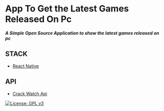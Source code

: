 # App To Get the Latest Games Released On Pc
***A Simple Open Source Application to show the latest games released on pc***	


## STACK
* [React Native](https://reactnative.dev/docs/getting-started)

## API
* [Crack Watch Api](https://crackwatch.com/api)

[![License: GPL v3](https://img.shields.io/badge/License-GPLv3-blue.svg)](https://www.gnu.org/licenses/gpl-3.0)
